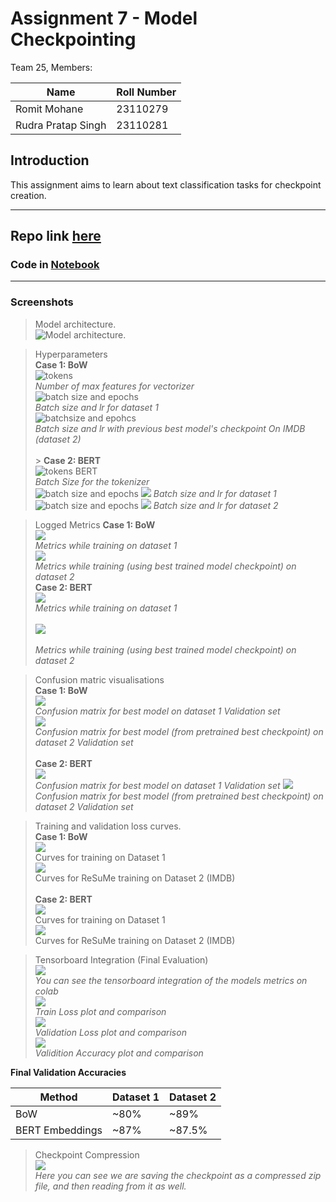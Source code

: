 # Assignment 7 - Model Checkpointing

Team 25, Members:

| Name               | Roll Number |
| ------------------ | ----------- |
| Romit Mohane       | 23110279    |
| Rudra Pratap Singh | 23110281    |

## Introduction

This assignment aims to learn about text classification tasks for checkpoint creation.

---

## Repo link [here](https://github.com/Reckadon/STTAI-Assignment7-ModelCheckpointing)
### Code in [Notebook](https://github.com/Reckadon/STTAI-Assignment7-ModelCheckpointing/blob/main/STTAI_Lab7.ipynb)

---

### Screenshots

> Model architecture.  
> ![Model architecture.](./arhitecture.png)

> Hyperparameters  
> **Case 1: BoW**  
> ![tokens](./hyperparams1.png)  
> _Number of max features for vectorizer_  
> ![batch size and epochs](./hyperparams2.png)  
> _Batch size and lr for dataset 1_  
> ![batchsize and epohcs](./hyperparams3.png)  
> _Batch size and lr with previous best model's checkpoint On IMDB (dataset 2)_<br><br> > **Case 2: BERT**  
> ![tokens BERT](./hyperparams4.png)  
> _Batch Size for the tokenizer_  
> ![batch size and epochs](./hyperparams5.png)
> ![](./hyperparams6.png)
> _Batch size and lr for dataset 1_
> ![batch size and epochs](./hyperparams7.png)
> ![](./hyperparams8.png)
> _Batch size and lr for dataset 2_

> Logged Metrics
> **Case 1: BoW**  
> ![](./metrics1.png)  
> _Metrics while training on dataset 1_  
> ![](./metrics2.png)  
> _Metrics while training (using best trained model checkpoint) on dataset 2_<br>
> **Case 2: BERT** <br>
> ![](./metrics3.png)<br>
> _Metrics while training on dataset 1_<br>   
> ![](./metrics4.png)<br>   
> _Metrics while training (using best trained model checkpoint) on dataset 2_   

> Confusion matric visualisations  
> **Case 1: BoW**  
> ![](./cfm1.png)  
> _Confusion matrix for best model on dataset 1 Validation set_  
> ![](./cfm2.png)  
> _Confusion matrix for best model (from pretrained best checkpoint) on dataset 2 Validation set_<br><br>
> **Case 2: BERT** <br>
> ![](./cfm3.png)<br>
> _Confusion matrix for best model on dataset 1 Validation set_
> ![](./cfm4.png)<br>
> _Confusion matrix for best model (from pretrained best checkpoint) on dataset 2 Validation set_

> Training and validation loss curves.  
> **Case 1: BoW**  
> ![](./curves1.png)  
> Curves for training on Dataset 1  
> ![](./curves3.png)  
> Curves for ReSuMe training on Dataset 2 (IMDB) <br><br>
> **Case 2: BERT** <br>
> ![](./curves5.png)<br>
> Curves for training on Dataset 1  
> ![](./curves6.png)<br>
> Curves for ReSuMe training on Dataset 2 (IMDB)

> Tensorboard Integration (Final Evaluation)  
![](./tbIntegration.png)   
_You can see the tensorboard integration of the models metrics on colab_   
> ![](./tb1.png)   
> _Train Loss plot and comparison_   
> ![](./tb2.png)   
> _Validation Loss plot and comparison_   
> ![](./tb3.png)   
> _Validition Accuracy plot and comparison_   

**Final Validation Accuracies**

| Method          | Dataset 1 | Dataset 2 |
| --------------- | --------- | --------- |
| BoW             | ~80%      | ~89%      |
| BERT Embeddings | ~87%      | ~87.5%    |

> Checkpoint Compression  
> ![](./compression.png)  
> _Here you can see we are saving the checkpoint as a compressed zip file, and then reading from it as well._
